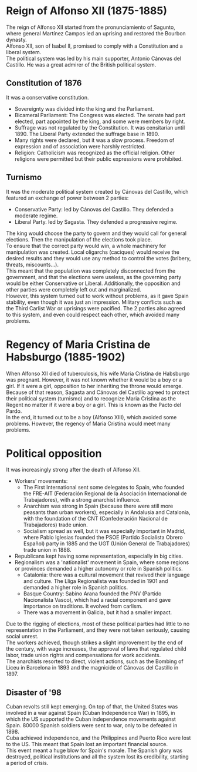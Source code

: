 # Reign of Alfonso XII (1875-1885)
The reign of Alfonso XII started from the pronunciamiento of Sagunto, where general Martínez Campos led an uprising and restored the Bourbon dynasty.  
Alfonso XII, son of Isabel II, promised to comply with a Constitution and a liberal system.  
The political system was led by his main supporter, Antonio Cánovas del Castillo. He was a great admirer of the British political system.

## Constitution of 1876
It was a conservative constitution.
- Sovereignty was divided into the king and the Parliament.
- Bicameral Parliament: The Congress was elected. The senate had part elected, part appointed by the king, and some were members by right.
- Suffrage was not regulated by the Constitution. It was censitarian until 1890. The Liberal Party extended the suffrage base in 1890.
- Many rights were declared, but it was a slow process. Freedom of expression and of association were harshly restricted.
- Religion: Catholicism was recognized as the official religion. Other religions were permitted but their public expressions were prohibited.

## Turnismo
It was the moderate political system created by Cánovas del Castillo, which featured an exchange of power between 2 parties:
- Conservative Party: led by Cánovas del Castillo. They defended a moderate regime.
- Liberal Party. led by Sagasta. They defended a progressive regime.

The king would choose the party to govern and they would call for general elections. Then the manipulation of the elections took place.  
To ensure that the correct party would win, a whole machinery for manipulation was created. Local oligarchs (caciques) would receive the desired results and they would use any method to control the votes (bribery, threats, miscounts...).  
This meant that the population was completely disconnected from the government, and that the elections were useless, as the governing party would be either Conservative or Liberal. Additionally, the opposition and other parties were completely left out and marginalized.  
However, this system turned out to work without problems, as it gave Spain stability, even though it was just an impression. Military conflicts such as the Third Carlist War or uprisings were pacified. The 2 parties also agreed to this system, and even could respect each other, which avoided many problems.

# Regency of Maria Cristina de Habsburgo (1885-1902)
When Alfonso XII died of tuberculosis, his wife Maria Cristina de Habsburgo was pregnant. However, it was not known whether it would be a boy or a girl. If it were a girl, opposition to her inheriting the throne would emerge. Because of that reason, Sagasta and Cánovas del Castillo agreed to protect their political system (turnismo) and to recognize Maria Cristina as the Regent no matter if it were a boy or a girl. This is known as the Pacto del Pardo.  
In the end, it turned out to be a boy (Alfonso XIII), which avoided some problems. However, the regency of Maria Cristina would meet many problems.

# Political opposition
It was increasingly strong after the death of Alfonso XII.
- Workers' movements:
    - The First International sent some delegates to Spain, who founded the FRE-AIT (Federación Regional de la Asociación Internacional de Trabajadores), with a strong anarchist influence.
    - Anarchism was strong in Spain (because there were still more peasants than urban workers), especially in Andalusia and Catalonia, with the foundation of the CNT (Confederación Nacional de Trabajadores) trade union.
    - Socialism spread as well, but it was especially important in Madrid, where Pablo Iglesias founded the PSOE (Partido Socialista Obrero Español) party in 1885 and the UGT (Unión General de Trabajadores) trade union in 1888.
- Republicans kept having some representation, especially in big cities.
- Regionalism was a 'nationalist' movement in Spain, where some regions or provinces demanded a higher autonomy or role in Spanish politics.
    - Catalonia: there was a cultural movement that revived their language and culture. The Lliga Regionalista was founded in 1901 and demanded a higher role in Spanish politics.
    - Basque Country: Sabino Arana founded the PNV (Partido Nacionalista Vasco), which had a racial component and gave importance on traditions. It evolved from carlism.
    - There was a movement in Galicia, but it had a smaller impact.

Due to the rigging of elections, most of these political parties had little to no representation in the Parliament, and they were not taken seriously, causing social unrest.  
The workers achieved, though strikes a slight improvement by the end of the century, with wage increases, the approval of laws that regulated child labor, trade union rights and compensations for work accidents.  
The anarchists resorted to direct, violent actions, such as the Bombing of Liceu in Barcelona in 1893 and the magnicide of Cánovas del Castillo in 1897.
   
## Disaster of '98
Cuban revolts still kept emerging. On top of that, the United States was involved in a war against Spain (Cuban Independence War) in 1895, in which the US supported the Cuban independence movements against Spain. 80000 Spanish soldiers were sent to war, only to be defeated in 1898.  
Cuba achieved independence, and the Philippines and Puerto Rico were lost to the US. This meant that Spain lost an important financial source.  
This event meant a huge blow for Spain's morale. The Spanish glory was destroyed, political institutions and all the system lost its credibility, starting a period of crisis.
